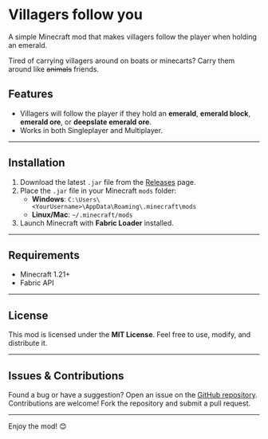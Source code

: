 # Villagers follow you

A simple Minecraft mod that makes villagers follow the player when holding an emerald.

Tired of carrying villagers around on boats or minecarts? Carry them around like ~~animals~~ friends. 

## Features
- Villagers will follow the player if they hold an **emerald**, **emerald block**, **emerald ore**, or **deepslate emerald ore**.
- Works in both Singleplayer and Multiplayer.
---

## Installation
1. Download the latest `.jar` file from the [Releases](https://github.com/ruhtar/villagers-follow-you-fabric/releases) page.
2. Place the `.jar` file in your Minecraft `mods` folder:
   - **Windows**: `C:\Users\<YourUsername>\AppData\Roaming\.minecraft\mods`
   - **Linux/Mac**: `~/.minecraft/mods`
3. Launch Minecraft with **Fabric Loader** installed.

---

## Requirements
- Minecraft 1.21+
- Fabric API

---

## License
This mod is licensed under the **MIT License**. Feel free to use, modify, and distribute it.

---

## Issues & Contributions
Found a bug or have a suggestion? Open an issue on the [GitHub repository](https://github.com/ruhtar/villagers-follow-you-fabric).  
Contributions are welcome! Fork the repository and submit a pull request.

---

Enjoy the mod! 😊
